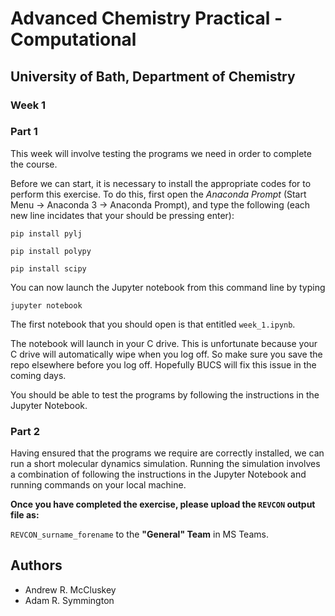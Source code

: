 # Advanced Chemistry Practical - Computational
## University of Bath, Department of Chemistry
### Week 1

### Part 1

This week will involve testing the programs we need in order to complete the course. 

Before we can start, it is necessary to install the appropriate codes for to perform this exercise. To do this, first open the *Anaconda Prompt* (Start Menu -> Anaconda 3 -> Anaconda Prompt), and type the following (each new line incidates that your should be pressing enter):

```
pip install pylj

pip install polypy

pip install scipy
```

You can now launch the Jupyter notebook from this command line by typing

```
jupyter notebook
```

The first notebook that you should open is that entitled `week_1.ipynb`. 

The notebook will launch in your C drive. This is unfortunate because your C drive will automatically wipe when you log off. So make sure you save the repo elsewhere before you log off. Hopefully BUCS will fix this issue in the coming days.

You should be able to test the programs by following the instructions in the Jupyter Notebook.


### Part 2

Having ensured that the programs we require are correctly installed, we can run a short molecular dynamics simulation. 
Running the simulation involves a combination of following the instructions in the Jupyter Notebook and running commands on your local machine.

**Once you have completed the exercise, please upload the <code>REVCON</code> output file as:**

<code>REVCON_surname_forename</code> to the **"General" Team** in MS Teams.


## Authors

- Andrew R. McCluskey
- Adam R. Symmington
